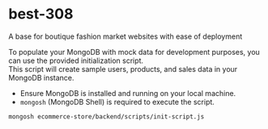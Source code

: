 # best-308
A base for boutique fashion market websites with ease of deployment


To populate your MongoDB with mock data for development purposes, you can use the provided initialization script.   
This script will create sample users, products, and sales data in your MongoDB instance.

-   Ensure MongoDB is installed and running on your local machine.
-   `mongosh` (MongoDB Shell) is required to execute the script.

```sh
mongosh ecommerce-store/backend/scripts/init-script.js
```

